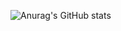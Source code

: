 ![Anurag's GitHub stats](https://github-readme-stats.vercel.app/api?username=Abdurihim&count_private=true)
